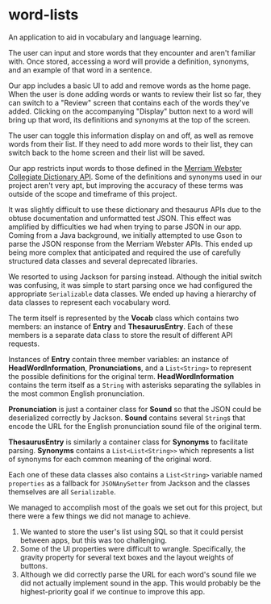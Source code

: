 # word-lists

An application to aid in vocabulary and language learning.

The user can input and store words that they encounter and aren't familiar with. Once stored, accessing a word will provide a definition, synonyms, and an example of that word in a sentence.

Our app includes a basic UI to add and remove words as the home page. When the user is done adding words or wants to review their list so far, they can switch to a  "Review" screen that contains each of the words they've added. Clicking on the accompanying "Display" button next to a word will bring up that word, its definitions and synonyms at the top of the screen.

The user can toggle this information display on and off, as well as remove words from their list. If they need to add more words to their list, they can switch back to the home screen and their list will be saved.


Our app restricts input words to those defined in the [Merriam Webster Collegiate Dictionary API](https://dictionaryapi.com/products/api-collegiate-dictionary). Some of the definitions and synonyms used in our project aren't very apt, but improving the accuracy of these terms was outside of the scope and timeframe of this project.

It was slightly difficult to use these dictionary and thesaurus APIs due to the obtuse documentation and unformatted test JSON. This effect was amplified by difficulties we had when trying to parse JSON in our app. Coming from a Java background, we initially attempted to use Gson to parse the JSON response from the Merriam Webster APIs. This ended up being more complex that anticipated and required the use of carefully structured data classes and several deprecated libraries.

We resorted to using Jackson for parsing instead. Although the initial switch was confusing, it was simple to start parsing once we had configured the appropriate `Serializable` data classes. We ended up having a hierarchy of data classes to represent each vocabulary word. 

The term itself is represented by the **Vocab** class which contains two members: an instance of **Entry** and **ThesaurusEntry**. Each of these members is a separate data class to store the result of different API requests.

Instances of **Entry** contain three member variables: an instance of **HeadWordInformation**, **Pronunciations**, and a `List<String>` to represent the possible definitions for the original term. **HeadWordInformation** contains the term itself as a `String` with asterisks separating the syllables in the most common English pronunciation. 

**Pronunciation** is just a container class for **Sound** so that the JSON could be deserialized correctly by Jackson. **Sound** contains several `String`s that encode the URL for the English pronunciation sound file of the original term.

**ThesaurusEntry** is similarly a container class for **Synonyms** to facilitate parsing. **Synonyms** contains a `List<List<String>>` which represents a list of synonyms for each common meaning of the original word.

Each one of these data classes also contains a `List<String>` variable named `properties` as a fallback for `JSONAnySetter` from Jackson and the classes themselves are all `Serializable`.

We managed to accomplish most of the goals we set out for this project, but there were a few things we did not manage to achieve. 

1) We wanted to store the user's list using SQL so that it could persist between apps, but this was too challenging.
2) Some of the UI properties were difficult to wrangle. Specifically, the gravity property for several text boxes and the layout weights of buttons.
3) Although we did correctly parse the URL for each word's sound file we did not actually implement sound in the app. This would probably be the highest-priority goal if we continue to improve this app.
